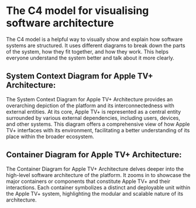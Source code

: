 # The C4 model for visualising software architecture
The C4 model is a helpful way to visually show and explain how software systems are structured. It uses different diagrams to break down the parts of the system, how they fit together, and how they work. This helps everyone understand the system better and talk about it more clearly.

## System Context Diagram for Apple TV+ Architecture:
The System Context Diagram for Apple TV+ Architecture provides an overarching depiction of the platform and its interconnectedness with external entities. At its core, Apple TV+ is represented as a central entity surrounded by various external dependencies, including users, devices, and other systems. This diagram offers a comprehensive view of how Apple TV+ interfaces with its environment, facilitating a better understanding of its place within the broader ecosystem.


## Container Diagram for Apple TV+ Architecture:
The Container Diagram for Apple TV+ Architecture delves deeper into the high-level software architecture of the platform. It zooms in to showcase the major containers or components that constitute Apple TV+ and their interactions. Each container symbolizes a distinct and deployable unit within the Apple TV+ system, highlighting the modular and scalable nature of its architecture.









